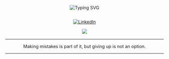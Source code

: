 <p align="center">
	<img src="https://readme-typing-svg.demolab.com?font=Fira+Code&pause=10&color=BC18BD&random=false&width=480&lines=+Developer Nathália Penaforte de Freitas" alt="Typing SVG" />
</p>

<div align='center'>
 
<div align="center">  
  
  <!--<img width="49%" height="195px" src="https://github-readme-stats.vercel.app/api?username=penafortee&show_icons=true&count_private=true&title_color=80F7D4&icon_color=9d00ff&text_color=c9d1d9&bg_color=0d1117&border_color=fff0"/> 
  
  <img width="41%" height="195px" src="https://github-readme-stats.vercel.app/api/top-langs/?username=penafortee&layout=compact&title_color=80F7D4&text_color=fff&bg_color=0d1117&border_color=fff0"/>-->
  
</div>

</div>

<h2 align='center'></h2>

<div align='center'>

[![LinkedIn](https://img.shields.io/badge/linkedin-%230077B5.svg?style=for-the-badge&logo=linkedin&logoColor=white)](https://www.linkedin.com/in/nathalia-freitas-1644031b3/)

<p align="center">
	<img alingn="center" src="https://profile-counter.glitch.me/penafortee/count.svg" />
</p>

<hr>
Making mistakes is part of it, but giving up is not an option.
<hr>

<!--<br><a href="https://github.com/penafortee/penafortee"><img src="https://views.whatilearened.today/views/github/penafortee/penafortee.svg" alt="Views Badge"/></a>

<!--![Snake animation](https://github.com/penafortee/penafortee/raw/output/github-contribution-grid-snake.svg)
